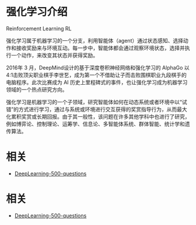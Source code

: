 
# 强化学习介绍

Reinforcement Learning RL

强化学习属于机器学习的一个分支，利用智能体（agent）通过状态感知、选择动作和接收奖励来与环境互动。每一步中，智能体都会通过观察环境状态，选择并执行一个动作，来改变其状态并获得奖励。


2016年 3 月，DeepMind设计的基于深度卷积神经网络和强化学习的 AlphaGo 以 4:1击败顶尖职业棋手李世乭，成为第一个不借助让子而击败围棋职业九段棋手的电脑程序。此次比赛成为 AI 历史上里程碑式的事件，也让强化学习成为机器学习领域的一个热点研究方向。

强化学习是机器学习的一个子领域，研究智能体如何在动态系统或者环境中以“试错”的方式进行学习，通过与系统或环境进行交互获得的奖赏指导行为，从而最大化累积奖赏或长期回报。由于其一般性，该问题在许多其他学科中也进行了研究，例如博弈论、控制理论、运筹学、信息论、多智能体系统、群体智能、统计学和遗传算法。









# 相关

- [DeepLearning-500-questions](https://github.com/scutan90/DeepLearning-500-questions)





# 相关

- [DeepLearning-500-questions](https://github.com/scutan90/DeepLearning-500-questions)
